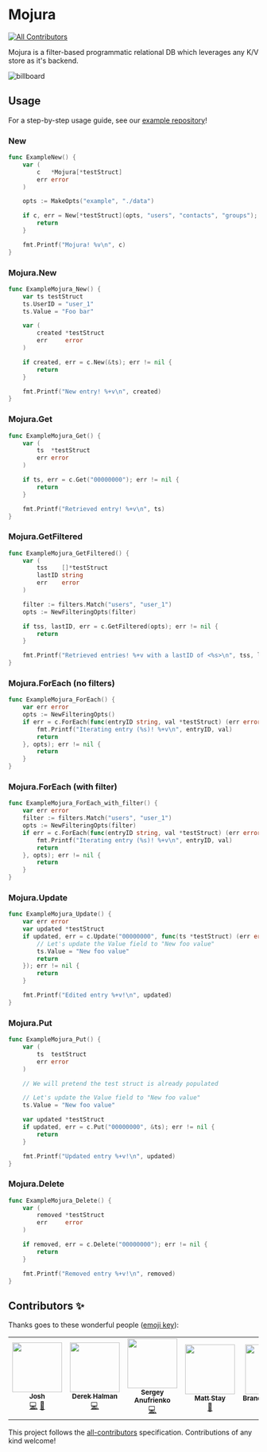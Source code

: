 # Mojura
<!-- ALL-CONTRIBUTORS-BADGE:START - Do not remove or modify this section -->
[![All Contributors](https://img.shields.io/badge/all_contributors-5-orange.svg?style=flat-square)](#contributors-)
<!-- ALL-CONTRIBUTORS-BADGE:END -->
Mojura is a filter-based programmatic relational DB which leverages any K/V store as it's backend.

![billboard](https://github.com/mojura/mojura/blob/main/mojura-billboard.png?raw=true "Mojura billboard")

## Usage
For a step-by-step usage guide, see our [example repository](https://github.com/mojura/hello-world/wiki)!

### New
```go
func ExampleNew() {
	var (
		c   *Mojura[*testStruct]
		err error
	)

	opts := MakeOpts("example", "./data")

	if c, err = New[*testStruct](opts, "users", "contacts", "groups"); err != nil {
		return
	}

	fmt.Printf("Mojura! %v\n", c)
}
```

### Mojura.New
```go
func ExampleMojura_New() {
	var ts testStruct
	ts.UserID = "user_1"
	ts.Value = "Foo bar"

	var (
		created *testStruct
		err     error
	)

	if created, err = c.New(&ts); err != nil {
		return
	}

	fmt.Printf("New entry! %+v\n", created)
}
```

### Mojura.Get
```go
func ExampleMojura_Get() {
	var (
		ts  *testStruct
		err error
	)

	if ts, err = c.Get("00000000"); err != nil {
		return
	}

	fmt.Printf("Retrieved entry! %+v\n", ts)
}
```

### Mojura.GetFiltered
```go
func ExampleMojura_GetFiltered() {
	var (
		tss    []*testStruct
		lastID string
		err    error
	)

	filter := filters.Match("users", "user_1")
	opts := NewFilteringOpts(filter)

	if tss, lastID, err = c.GetFiltered(opts); err != nil {
		return
	}

	fmt.Printf("Retrieved entries! %+v with a lastID of <%s>\n", tss, lastID)
}
```

### Mojura.ForEach (no filters)
```go
func ExampleMojura_ForEach() {
	var err error
	opts := NewFilteringOpts()
	if err = c.ForEach(func(entryID string, val *testStruct) (err error) {
		fmt.Printf("Iterating entry (%s)! %+v\n", entryID, val)
		return
	}, opts); err != nil {
		return
	}
}
```

### Mojura.ForEach (with filter)
```go
func ExampleMojura_ForEach_with_filter() {
	var err error
	filter := filters.Match("users", "user_1")
	opts := NewFilteringOpts(filter)
	if err = c.ForEach(func(entryID string, val *testStruct) (err error) {
		fmt.Printf("Iterating entry (%s)! %+v\n", entryID, val)
		return
	}, opts); err != nil {
		return
	}
}
```

### Mojura.Update
```go
func ExampleMojura_Update() {
	var err error
	var updated *testStruct
	if updated, err = c.Update("00000000", func(ts *testStruct) (err error) {
		// Let's update the Value field to "New foo value"
		ts.Value = "New foo value"
		return
	}); err != nil {
		return
	}

	fmt.Printf("Edited entry %+v!\n", updated)
}
```

### Mojura.Put
```go
func ExampleMojura_Put() {
	var (
		ts  testStruct
		err error
	)

	// We will pretend the test struct is already populated

	// Let's update the Value field to "New foo value"
	ts.Value = "New foo value"

	var updated *testStruct
	if updated, err = c.Put("00000000", &ts); err != nil {
		return
	}

	fmt.Printf("Updated entry %+v!\n", updated)
}
```

### Mojura.Delete
```go
func ExampleMojura_Delete() {
	var (
		removed *testStruct
		err     error
	)

	if removed, err = c.Delete("00000000"); err != nil {
		return
	}

	fmt.Printf("Removed entry %+v!\n", removed)
}
```

## Contributors ✨

Thanks goes to these wonderful people ([emoji key](https://allcontributors.org/docs/en/emoji-key)):

<!-- ALL-CONTRIBUTORS-LIST:START - Do not remove or modify this section -->
<!-- prettier-ignore-start -->
<!-- markdownlint-disable -->
<table>
  <tr>
    <td align="center"><a href="http://itsmontoya.com"><img src="https://avatars2.githubusercontent.com/u/928954?v=4?s=100" width="100px;" alt=""/><br /><sub><b>Josh</b></sub></a><br /><a href="https://github.com/mojura/mojura/commits?author=itsmontoya" title="Code">💻</a> <a href="https://github.com/mojura/mojura/commits?author=itsmontoya" title="Documentation">📖</a></td>
    <td align="center"><a href="https://github.com/dhalman"><img src="https://avatars3.githubusercontent.com/u/1349742?v=4?s=100" width="100px;" alt=""/><br /><sub><b>Derek Halman</b></sub></a><br /><a href="https://github.com/mojura/mojura/commits?author=dhalman" title="Code">💻</a></td>
    <td align="center"><a href="https://github.com/russiansmack"><img src="https://avatars2.githubusercontent.com/u/5841757?v=4?s=100" width="100px;" alt=""/><br /><sub><b>Sergey Anufrienko</b></sub></a><br /><a href="https://github.com/mojura/mojura/commits?author=russiansmack" title="Code">💻</a></td>
    <td align="center"><a href="http://mattstay.com"><img src="https://avatars0.githubusercontent.com/u/414740?v=4?s=100" width="100px;" alt=""/><br /><sub><b>Matt Stay</b></sub></a><br /><a href="#design-matthew-stay" title="Design">🎨</a></td>
    <td align="center"><a href="https://github.com/BrandenWilliams"><img src="https://avatars.githubusercontent.com/u/32830332?v=4?s=100" width="100px;" alt=""/><br /><sub><b>BrandenWilliams</b></sub></a><br /><a href="https://github.com/mojura/mojura/pulls?q=is%3Apr+reviewed-by%3ABrandenWilliams" title="Reviewed Pull Requests">👀</a></td>
  </tr>
</table>

<!-- markdownlint-restore -->
<!-- prettier-ignore-end -->

<!-- ALL-CONTRIBUTORS-LIST:END -->

This project follows the [all-contributors](https://github.com/all-contributors/all-contributors) specification. Contributions of any kind welcome!
